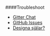 ####Troubleshoot

* [Gitter Chat](https://gitter.im/mosbth/design)
* [GitHub Issues](https://github.com/canax/anax-flat/issues)
* [Designa själar?](http://www.cbc.ca/news/technology/marketplace-phones-1.4384876)
